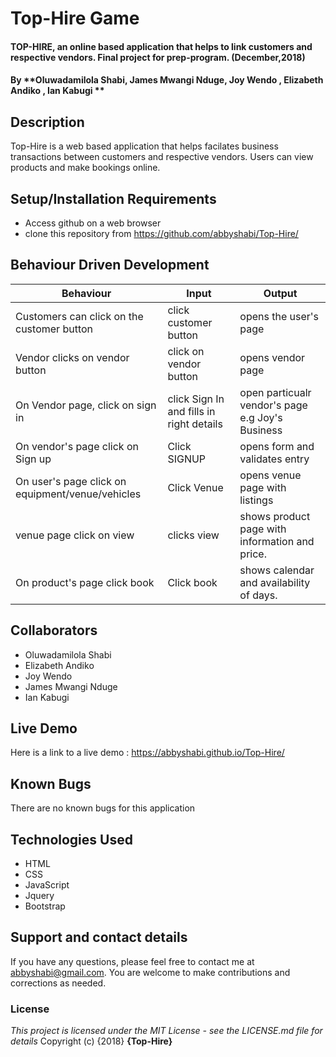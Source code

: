 # Top-Hire Game
#### TOP-HIRE, an online based application that helps to link customers and respective vendors. Final project for prep-program.  (December,2018)
#### By **Oluwadamilola Shabi, James Mwangi Nduge, Joy Wendo , Elizabeth Andiko , Ian Kabugi **
## Description
Top-Hire is a web based application that helps facilates business transactions between customers and respective vendors. Users can view products and make bookings online.
## Setup/Installation Requirements
* Access github on a web browser
* clone this repository  from https://github.com/abbyshabi/Top-Hire/
## Behaviour Driven Development
|Behaviour| Input | Output|
|---------|-------|-------|
|Customers can click on the customer button | click customer button| opens the user's page     
|Vendor clicks on vendor button|click on vendor button | opens vendor page
|On Vendor page, click on sign in| click Sign In and fills in right details| open particualr vendor's page e.g Joy's Business
|On vendor's page click on Sign up | Click SIGNUP | opens form and validates entry
|On user's page click on equipment/venue/vehicles | Click Venue | opens venue page with listings
|venue page click on view| clicks view | shows product page with information and price.
| On product's page click book | Click book | shows calendar and availability of days.
## Collaborators
* Oluwadamilola Shabi
* Elizabeth Andiko
* Joy Wendo
* James Mwangi Nduge
* Ian Kabugi

## Live Demo
 Here is a link to a live demo : https://abbyshabi.github.io/Top-Hire/
## Known Bugs
There are no known bugs for this application
## Technologies Used
* HTML
* CSS
* JavaScript
* Jquery
* Bootstrap
## Support and contact details
If you have any questions, please feel free to contact me at abbyshabi@gmail.com. You are welcome to make contributions and corrections as needed.
### License
*This project is licensed under the MIT License - see the LICENSE.md file for details*
Copyright (c) {2018} **{Top-Hire}**
